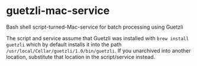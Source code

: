 # guetzli-mac-service
Bash shell script-turned-Mac-service for batch processing using Guetzli

The script and service assume that Guetzli was installed with `brew install guetzli` which by default installs it into the path `/usr/local/Cellar/guetzli/1.0/bin/guetzli`. If you unarchived into another location, substitute that location in the script/service instead.
